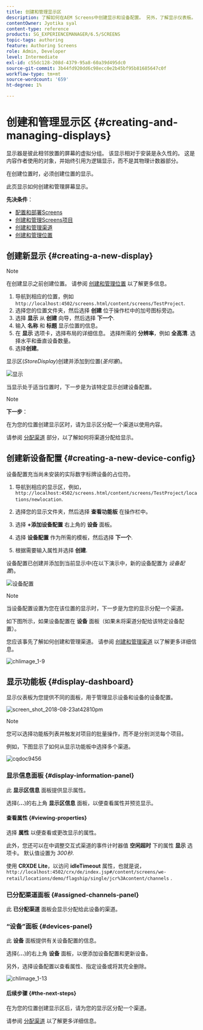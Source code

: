 ```yaml
---
title: 创建和管理显示区
description: 了解如何在AEM Screens中创建显示和设备配置。 另外，了解显示仪表板。
contentOwner: Jyotika syal
content-type: reference
products: SG_EXPERIENCEMANAGER/6.5/SCREENS
topic-tags: authoring
feature: Authoring Screens
role: Admin, Developer
level: Intermediate
exl-id: c55dc128-208d-4379-95a8-60a39d495dc0
source-git-commit: 3b44fd920dd6c98ecc0e2b45bf95b81685647c0f
workflow-type: tm+mt
source-wordcount: '659'
ht-degree: 1%

---
```


# 创建和管理显示区 {#creating-and-managing-displays}

显示器是彼此相邻放置的屏幕的虚拟分组。 该显示相对于安装是永久性的。 这是内容作者使用的对象，并始终引用为逻辑显示，而不是其物理计数器部分。

在创建位置时，必须创建位置的显示。

此页显示如何创建和管理屏幕显示。

**先决条件**：

* [配置和部署Screens](configuring-screens-introduction.md)
* [创建和管理Screens项目](creating-a-screens-project.md)
* [创建和管理渠道](managing-channels.md)
* [创建和管理位置](managing-locations.md)

## 创建新显示 {#creating-a-new-display}

>[!NOTE]
>
>在创建显示之前创建位置。 请参阅 [创建和管理位置](managing-locations.md) 以了解更多信息。

1. 导航到相应的位置，例如 `http://localhost:4502/screens.html/content/screens/TestProject`.
1. 选择您的位置文件夹，然后选择 **创建** 位于操作栏中的加号图标旁边。
1. 选择 **显示** 从 **创建** 向导，然后选择 **下一个**.
1. 输入 **名称** 和 **标题** 显示位置的信息。
1. 在 **显示** 选项卡，选择布局的详细信息。 选择所需的 **分辨率**，例如 **全高清**. 选择水平和垂直设备数量。
1. 选择&#x200B;**创建**。

显示区(*StoreDisplay*)创建并添加到位置(*圣何塞*)。

![显示](assets/display.gif)

当显示处于适当位置时，下一步是为该特定显示创建设备配置。

>[!NOTE]
>
>**下一步**：
>
>在为您的位置创建显示区时，请为显示区分配一个渠道以使用内容。
>
>请参阅 [分配渠道](channel-assignment.md) 部分，以了解如何将渠道分配给显示。

## 创建新设备配置 {#creating-a-new-device-config}

设备配置充当尚未安装的实际数字标牌设备的占位符。

1. 导航到相应的显示区，例如， `http://localhost:4502/screens.html/content/screens/TestProject/locations/newlocation`.
1. 选择您的显示文件夹，然后选择 **查看功能板** 在操作栏中。
1. 选择 **+添加设备配置** 右上角的 **设备** 面板。

1. 选择 **设备配置** 作为所需的模板，然后选择 **下一个**.

1. 根据需要输入属性并选择 **创建**.

设备配置已创建并添加到当前显示中(在以下演示中，新的设备配置为 *设备配置*)。

![设备配置](assets/deviceconfig.gif)

>[!NOTE]
>
>当设备配置设置为您在该位置的显示时，下一步是为您的显示分配一个渠道。
>
>如下图所示，如果设备配置在 **设备** 面板（如果未将渠道分配给该特定设备配置）。
>
>您应该事先了解如何创建和管理渠道。 请参阅 [创建和管理渠道](managing-channels.md) 以了解更多详细信息。

![chlimage_1-9](assets/chlimage_1-9.png)

## 显示功能板 {#display-dashboard}

显示仪表板为您提供不同的面板，用于管理显示设备和设备的设备配置。

![screen_shot_2018-08-23at42810pm](assets/screen_shot_2018-08-23at42810pm.png)

>[!NOTE]
>
>您可以选择功能板列表并触发对项目的批量操作，而不是分别浏览每个项目。
>
>例如，下图显示了如何从显示功能板中选择多个渠道。

![cqdoc9456](assets/cqdoc9456.gif)

### 显示信息面板 {#display-information-panel}

此 **显示区信息** 面板提供显示属性。

选择(**...**)的右上角 **显示区信息** 面板，以便查看属性并预览显示。


#### 查看属性 {#viewing-properties}

选择 **属性** 以便查看或更改显示的属性。

此外，您还可以在中调整交互式渠道的事件计时器值 **空闲超时** 下的属性 **显示** 选项卡。 默认值设置为 *300秒*.

使用 **CRXDE Lite**，以访问 **idleTimeout** 属性，也就是说， `http://localhost:4502/crx/de/index.jsp#/content/screens/we-retail/locations/demo/flagship/single/jcr%3Acontent/channels` .


### 已分配渠道面板 {#assigned-channels-panel}

此 **已分配渠道** 面板会显示分配给此设备的渠道。


### “设备”面板 {#devices-panel}

此 **设备** 面板提供有关设备配置的信息。

选择(**...**)的右上角 **设备** 面板，以便添加设备配置和更新设备。

另外，选择设备配置以查看属性、指定设备或将其完全删除。

![chlimage_1-13](assets/chlimage_1-13.png)

#### 后续步骤 {#the-next-steps}

在为您的位置创建显示区后，请为您的显示区分配一个渠道。

请参阅 [分配渠道](channel-assignment.md) 以了解更多详细信息。
